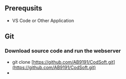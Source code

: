 ## Prerequsits
- VS Code or Other Application


## Git
### Download source code and run the webserver
- git clone [https://github.com/AB9191/CodSoft.git](https://github.com/AB9191/CodSoft.git)
- 


### 

